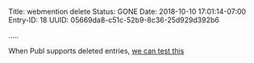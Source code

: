 Title: webmention delete
Status: GONE
Date: 2018-10-10 17:01:14-07:00
Entry-ID: 18
UUID: 05669da8-c51c-52b9-8c36-25d929d392b6

.....

When Publ supports deleted entries, [we can test this](https://webmention.rocks/delete/1)
